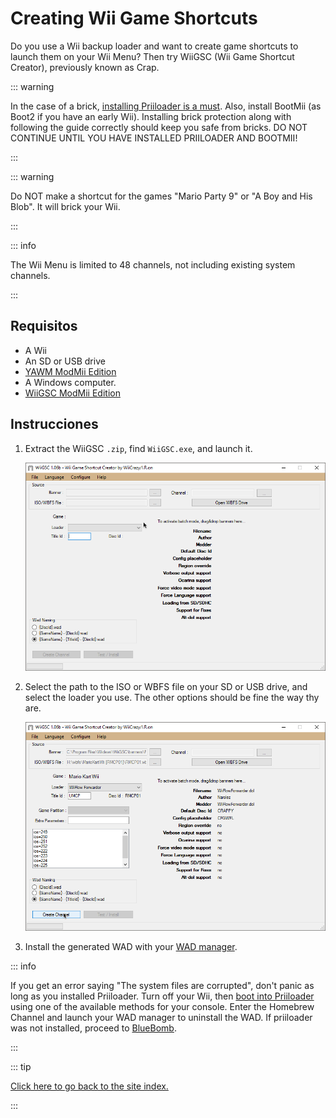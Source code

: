 # Creating Wii Game Shortcuts

Do you use a Wii backup loader and want to create game shortcuts to launch them on your Wii Menu? Then try WiiGSC (Wii Game Shortcut Creator), previously known as Crap.

::: warning

In the case of a brick, [installing Priiloader is a must](/priiloader). Also, install BootMii (as Boot2 if you have an early Wii). Installing brick protection along with following the guide correctly should keep you safe from bricks. DO NOT CONTINUE UNTIL YOU HAVE INSTALLED PRIILOADER AND BOOTMII!

:::

::: warning

Do NOT make a shortcut for the games "Mario Party 9" or "A Boy and His Blob". It will brick your Wii.

:::

::: info

The Wii Menu is limited to 48 channels, not including existing system channels.

:::

## Requisitos

- A Wii
- An SD or USB drive
- [YAWM ModMii Edition](yawmme)
- A Windows computer.
- [WiiGSC ModMii Edition](https://github.com/modmii/WiiGSC/releases)

## Instrucciones

1. Extract the WiiGSC `.zip`, find `WiiGSC.exe`, and launch it.

    ![](/images/desktop-apps/wiigsc/wiigsc-home.png)

2. Select the path to the ISO or WBFS file on your SD or USB drive, and select the loader you use. The other options should be fine the way thy are.

    ![](/images/desktop-apps/wiigsc/wiigsc-selection.png)

3. Install the generated WAD with your [WAD manager](yawmme).

::: info

If you get an error saying "The system files are corrupted", don't panic as long as you installed Priiloader. Turn off your Wii, then [boot into Priiloader](priiloader#section-iii---entering-priiloader) using one of the available methods for your console. Enter the Homebrew Channel and launch your WAD manager to uninstall the WAD. If priiloader was not installed, proceed to [BlueBomb](bluebomb).

:::

::: tip

[Click here to go back to the site index.](site-navigation)

:::
